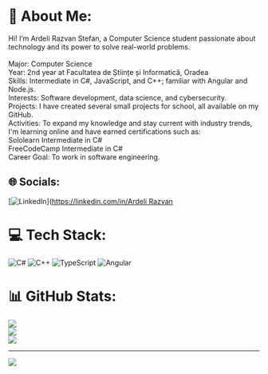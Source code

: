 # 💫 About Me:
Hi! I’m Ardeli Razvan Stefan, a Computer Science student passionate about technology and its power to solve real-world problems.<br><br>Major: Computer Science<br>Year: 2nd year at Facultatea de Științe și Informatică, Oradea<br>Skills: Intermediate in C#, JavaScript, and C++; familiar with Angular and Node.js.<br>Interests: Software development, data science, and cybersecurity.<br>Projects: I have created several small projects for school, all available on my GitHub.<br>Activities: To expand my knowledge and stay current with industry trends, I'm learning online and have earned certifications such as:<br>Sololearn Intermediate in C#<br>FreeCodeCamp Intermediate in C#<br>Career Goal: To work in software engineering.


## 🌐 Socials:
[![LinkedIn](https://img.shields.io/badge/LinkedIn-%230077B5.svg?logo=linkedin&logoColor=white)]([https://linkedin.com/in/Ardeli Razvan](https://www.linkedin.com/in/ardeli-razvan-139a77283/]) 

# 💻 Tech Stack:
![C#](https://img.shields.io/badge/c%23-%23239120.svg?style=for-the-badge&logo=csharp&logoColor=white) ![C++](https://img.shields.io/badge/c++-%2300599C.svg?style=for-the-badge&logo=c%2B%2B&logoColor=white) ![TypeScript](https://img.shields.io/badge/typescript-%23007ACC.svg?style=for-the-badge&logo=typescript&logoColor=white) ![Angular](https://img.shields.io/badge/angular-%23DD0031.svg?style=for-the-badge&logo=angular&logoColor=white)
# 📊 GitHub Stats:
![](https://github-readme-stats.vercel.app/api?username=ArdeliRazvan&theme=tokyonight&hide_border=false&include_all_commits=false&count_private=false)<br/>
![](https://github-readme-streak-stats.herokuapp.com/?user=ArdeliRazvan&theme=tokyonight&hide_border=false)<br/>
![](https://github-readme-stats.vercel.app/api/top-langs/?username=ArdeliRazvan&theme=tokyonight&hide_border=false&include_all_commits=false&count_private=false&layout=compact)

---
[![](https://visitcount.itsvg.in/api?id=ArdeliRazvan&icon=0&color=8)](https://visitcount.itsvg.in)

<!-- Proudly created with GPRM ( https://gprm.itsvg.in ) -->
